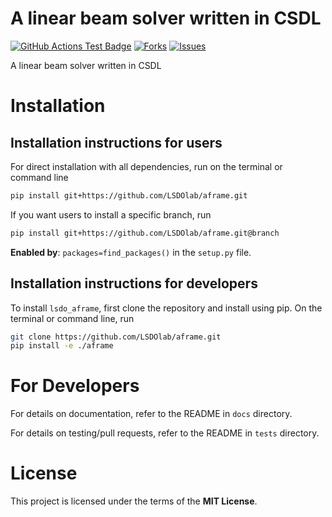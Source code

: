 # A linear beam solver written in CSDL

<!---
[![Python](https://img.shields.io/pypi/pyversions/lsdo_project_template)](https://img.shields.io/pypi/pyversions/lsdo_project_template)
[![Pypi](https://img.shields.io/pypi/v/lsdo_project_template)](https://pypi.org/project/lsdo_project_template/)
[![Coveralls Badge][13]][14]
[![PyPI version][10]][11]
[![PyPI Monthly Downloads][12]][11]
-->

[![GitHub Actions Test Badge](https://github.com/LSDOlab/lsdo_project_template/actions/workflows/actions.yml/badge.svg)](https://github.com/lsdo_project_template/lsdo_project_template/actions)
[![Forks](https://img.shields.io/github/forks/LSDOlab/lsdo_project_template.svg)](https://github.com/LSDOlab/lsdo_project_template/network)
[![Issues](https://img.shields.io/github/issues/LSDOlab/lsdo_project_template.svg)](https://github.com/LSDOlab/lsdo_project_template/issues)


A linear beam solver written in CSDL

# Installation

## Installation instructions for users
For direct installation with all dependencies, run on the terminal or command line
```sh
pip install git+https://github.com/LSDOlab/aframe.git
```
If you want users to install a specific branch, run
```sh
pip install git+https://github.com/LSDOlab/aframe.git@branch
```

**Enabled by**: `packages=find_packages()` in the `setup.py` file.

## Installation instructions for developers
To install `lsdo_aframe`, first clone the repository and install using pip.
On the terminal or command line, run
```sh
git clone https://github.com/LSDOlab/aframe.git
pip install -e ./aframe
```

# For Developers
For details on documentation, refer to the README in `docs` directory.

For details on testing/pull requests, refer to the README in `tests` directory.

# License
This project is licensed under the terms of the **MIT License**.
